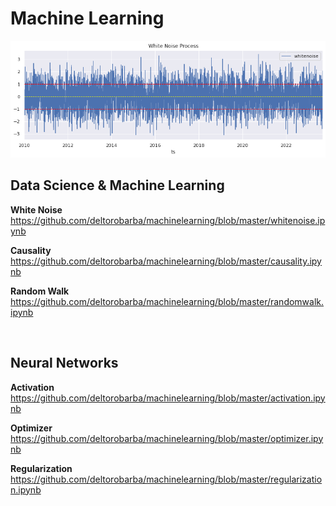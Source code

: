 # Machine Learning

<img src="https://raw.githubusercontent.com/deltorobarba/repo/master/whitenoise.png" alt="White Noise">

## Data Science & Machine Learning

<b>White Noise</b><br>
https://github.com/deltorobarba/machinelearning/blob/master/whitenoise.ipynb

<b>Causality</b><br>
https://github.com/deltorobarba/machinelearning/blob/master/causality.ipynb

<b>Random Walk</b><br>
https://github.com/deltorobarba/machinelearning/blob/master/randomwalk.ipynb

<br>

## Neural Networks

<b>Activation</b><br>
https://github.com/deltorobarba/machinelearning/blob/master/activation.ipynb

<b>Optimizer</b><br>
https://github.com/deltorobarba/machinelearning/blob/master/optimizer.ipynb

<b>Regularization</b><br>
https://github.com/deltorobarba/machinelearning/blob/master/regularization.ipynb
